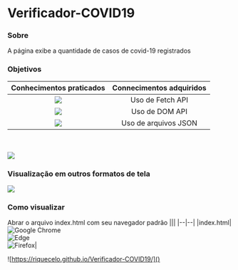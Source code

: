 # Verificador-COVID19

### Sobre
A página exibe a quantidade de casos de covid-19 registrados 

### Objetivos
| Conhecimentos praticados | Connecimentos adquiridos |
| :---: | :--: |
| ![](https://img.shields.io/badge/CSS3-1572B6?style=for-the-badge&logo=css3&logoColor=white) | Uso de Fetch API|
| ![](https://img.shields.io/badge/HTML5-E34F26?style=for-the-badge&logo=html5&logoColor=white) | Uso de DOM API|
| ![](https://img.shields.io/badge/JavaScript-F7DF1E?style=for-the-badge&logo=javascript&logoColor=black) | Uso de arquivos JSON|

<br><br>
![](https://github.com/Riquecelo/d3_challenge/blob/main/gif/verificador.gif)

### Visualização em outros formatos de tela
![](https://github.com/Riquecelo/d3_challenge/blob/main/gif/verificador-responsivo.gif)

### Como visualizar
Abrar o arquivo index.html com seu navegador padrão
|||
|--|--|
|index.html|![Google Chrome](https://img.shields.io/badge/Google%20Chrome-4285F4?style=for-the-badge&logo=GoogleChrome&logoColor=white) <br> ![Edge](https://img.shields.io/badge/Edge-0078D7?style=for-the-badge&logo=Microsoft-edge&logoColor=white) <br> ![Firefox](https://img.shields.io/badge/Firefox-FF7139?style=for-the-badge&logo=Firefox-Browser&logoColor=white)|


![https://riquecelo.github.io/Verificador-COVID19/]()
